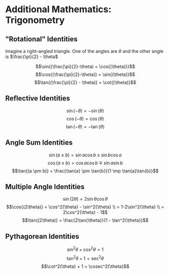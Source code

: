 # Additional Mathematics: Trigonometry

## "Rotational" Identities

Imagine a right-angled triangle. One of the angles are $\theta$ and the other angle is $\frac{\pi}{2} - \theta$

$$\sin{(\frac{\pi}{2}-\theta) = \cos{(\theta)}}$$
$$\cos{(\frac{\pi}{2}-\theta)} = \sin{(\theta)}$$
$$\tan{(\frac{\pi}{2} - \theta)} = \cot{(\theta)}$$

## Reflective Identities

$$\sin{(-\theta)} = -\sin{(\theta)}$$
$$\cos{(-\theta)} = \cos{(\theta)}$$
$$\tan{(-\theta)} = -\tan{(\theta)}$$

## Angle Sum Identities

$$\sin{(a \pm b)} = \sin{a}\cos{b} \pm \sin{b}\cos{a}$$
$$\cos{(a \pm b)} = \cos{a}\cos{b} \mp \sin{a}\sin{b}$$
$$\tan{(a \pm b)} = \frac{\tan{a} \pm \tan{b}}{1 \mp \tan{a}\tan{b}}$$

## Multiple Angle Identities

$$\sin{(2\theta)} = 2\sin{\theta}\cos{\theta}$$
$$\cos{(2\theta)} = \cos^2{\theta} - \sin^2{\theta} \\ = 1-2\sin^2{\theta} \\ = 2\cos^2{\theta} - 1$$
$$\tan{(2\theta)} = \frac{2\tan{\theta}}{1 - \tan^2{\theta}}$$

## Pythagorean Identities

$$\sin^2{\theta} + \cos^2{\theta} = 1$$
$$\tan^2{\theta} + 1 = \sec^2{\theta}$$
$$\cot^2{\theta} + 1 = \cosec^2{\theta}$$


